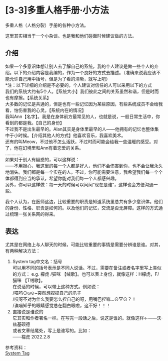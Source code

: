 # \[3-3\]多重人格手册·小方法

多重人格（人格分裂）手册的各种小方法。

这里其实相当于一个小杂谈。也是我和他们碰面时候建议做的方法。

## 介绍

如果一个多意识体想让别人去了解自己的系统，我的个人建议是做一些个人的介绍。以下的介绍内容是我编的，作为一个良好的方式去描述。（准确来说我应该不能允许自己用中括号，但是为了看的清晰，就写上吧）  
\*注：以下详细的介绍是不必要的，个人建议对信任的人可以采用以下的方式  
我们的系统大约有5个人。【系统大小】我们彼此之间的关系虽然和谐，但是时而也有摩擦。【系统关系】  
大多数的记忆是共通的，但是也有一些记忆因为某些原因，有些系统成员不会给我看，怕伤害我的心灵。【系统内在的情况】  
我叫Ann【名字】。我是在身体前方最常见的人，也就是说，一般日常生活中，你看到的都是我。【自己的身份】  
不过我不是出生最早的。Alan其实是身体里最早的人——他拥有的记忆也整体集中于小时候。【介绍其他人的方式】他喜欢音乐，我喜欢美术。  
还有的叫Meow，不过他不怎么活跃，不过时而可能会给我一些温暖的感受。对了，他在幻境里和Ann有着恋爱的关系。  
.............\.  
如果对于别人有疑惑的，可以这样说：  
——不用担心，我这里的每一个人都是好人，他们不会伤害到你，也不会让我永久地消失。我们都是每一个实在的人。不过，你可能需要注意，我希望我们每一个个体都得到应当的承认，希望你能对我们每一个人都感兴趣。  
另外，你可以这样做：每一天的时候可以问问“现在是谁”，这样也会方便沟通一些。

我个人认为，在医师这边，比较重要的职责是知道系统里总共有多少意识体。他们的身份、性格、职责是如何的。以及他们的记忆，交流是否无屏障。这样的方式通过梳理一张关系网的得来。

## 表达

尤其是在网络上与人聊天的时候，可能比较重要的事情是需要分辨谁是谁。对其，有两种解决方法：

1. System tag中文名：括号  
	可以用不同的括号表示是不同人说话。不过，需要在备注或者名字里写上类似的方式： e.g\. 檬虎 /猫咪 【绒歌】。也可以表上身份，就像这样：H檬虎，F/猫咪 【T绒歌】。  
	在说话的时候，可以带上这种方式。例如说：  
	/喵呜⊙ω⊙~突然想捏捏自己的爪子  
	/哎呀不对为什么我要怎么捏自己的呀，用嘴巴捏嘛...⊙▽⊙？！  
	/诶喵知乎的眼睛感觉总在翻白眼啦，这不好！！！
2. 直接说是谁说的  
	它其实和作者署名一样。在写完一段话之后，说这是谁的。就像这样←——沃·兹基硕德  
	或者文章结尾处，写上是谁写的。比如：  
	——檬虎 2022.2.8

参考资料：  
[System Tag](https://link.zhihu.com/?target=https%3A//pluralpedia.org/w/System%5FTag "转义！没想到啊")
